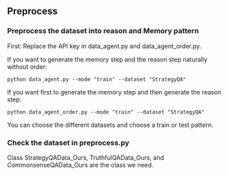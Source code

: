 ## Preprocess

### Preprocess the dataset into reason and Memory pattern
First: Replace the API key in data_agent.py and data_agent_order.py.

If you want to generate the memory step and the reason step naturally without order:
```
python data_agent.py --mode "train" --dataset "StrategyQA"
```
If you want first to generate the memory step and then generate the reason step:
```
python data_agent_order.py --mode "train" --dataset "StrategyQA"
```

You can choose the different datasets and choose a train or test pattern.

### Check the dataset in preprocess.py
Class StrategyQAData_Ours, TruthfulQAData_Ours, and CommonsenseQAData_Ours are the class we need.
